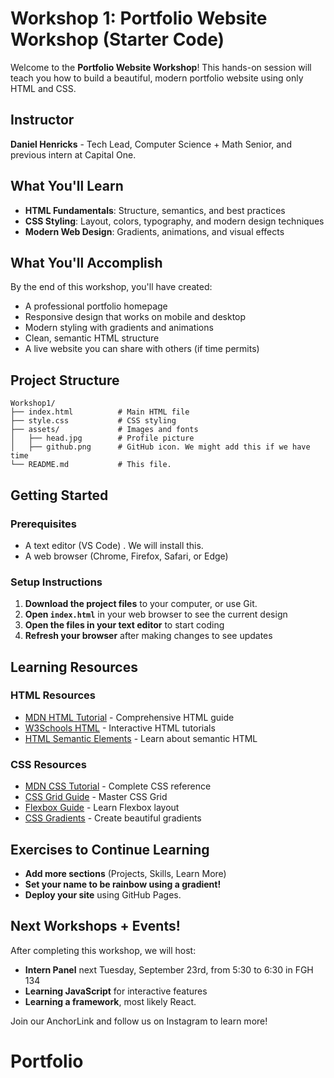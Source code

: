 # Workshop 1: Portfolio Website Workshop (Starter Code)

Welcome to the **Portfolio Website Workshop**! This hands-on session will teach you how to build a beautiful, modern portfolio website using only HTML and CSS.

## Instructor
**Daniel Henricks** - Tech Lead, Computer Science + Math Senior, and previous intern at Capital One.

## What You'll Learn
- **HTML Fundamentals**: Structure, semantics, and best practices
- **CSS Styling**: Layout, colors, typography, and modern design techniques
- **Modern Web Design**: Gradients, animations, and visual effects

## What You'll Accomplish
By the end of this workshop, you'll have created:
- A professional portfolio homepage
- Responsive design that works on mobile and desktop
- Modern styling with gradients and animations
- Clean, semantic HTML structure
- A live website you can share with others (if time permits)

## Project Structure
```
Workshop1/
├── index.html          # Main HTML file
├── style.css           # CSS styling
├── assets/             # Images and fonts
│   ├── head.jpg        # Profile picture
│   ├── github.png      # GitHub icon. We might add this if we have time
└── README.md           # This file. 
```

## Getting Started

### Prerequisites
- A text editor (VS Code) . We will install this.
- A web browser (Chrome, Firefox, Safari, or Edge)

### Setup Instructions
1. **Download the project files** to your computer, or use Git.
2. **Open `index.html`** in your web browser to see the current design
3. **Open the files in your text editor** to start coding
4. **Refresh your browser** after making changes to see updates

## Learning Resources

### HTML Resources
- [MDN HTML Tutorial](https://developer.mozilla.org/en-US/docs/Web/HTML) - Comprehensive HTML guide
- [W3Schools HTML](https://www.w3schools.com/html/) - Interactive HTML tutorials
- [HTML Semantic Elements](https://www.w3schools.com/html/html5_semantic_elements.asp) - Learn about semantic HTML

### CSS Resources
- [MDN CSS Tutorial](https://developer.mozilla.org/en-US/docs/Web/CSS) - Complete CSS reference
- [CSS Grid Guide](https://css-tricks.com/snippets/css/complete-guide-grid/) - Master CSS Grid
- [Flexbox Guide](https://css-tricks.com/snippets/css/a-guide-to-flexbox/) - Learn Flexbox layout
- [CSS Gradients](https://cssgradient.io/) - Create beautiful gradients

## Exercises to Continue Learning

- **Add more sections** (Projects, Skills, Learn More)
- **Set your name to be rainbow using a gradient!**
- **Deploy your site** using GitHub Pages.

## Next Workshops + Events!

After completing this workshop, we will host:
- **Intern Panel** next Tuesday, September 23rd, from 5:30 to 6:30 in FGH 134
- **Learning JavaScript** for interactive features
- **Learning a framework**, most likely React.

Join our AnchorLink and follow us on Instagram to learn more!
# Portfolio
